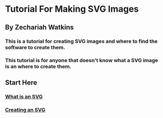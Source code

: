 # Tutorial For Making SVG Images
## By Zechariah Watkins
### This is a tutorial for creating SVG images and where to find the software to create them.
### This tutorial is for anyone that doesn't know what a SVG image is an where to create them.

## Start Here
### [ What is an SVG ](https://github.com/ZechWatkins/IT1600FinalProject_ziwmtb/blob/main/WhatIsSVG.md)
### [Creating an SVG](https://github.com/ZechWatkins/IT1600FinalProject_ziwmtb/blob/main/CreatingAnSVG.md)
